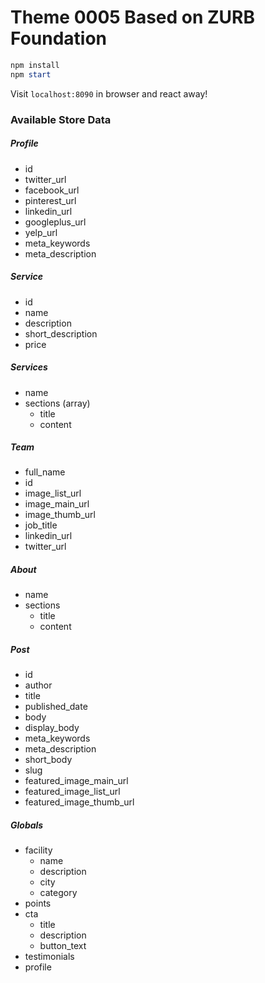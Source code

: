 # Theme 0005 Based on ZURB Foundation

```powershell
npm install
npm start
```

Visit `localhost:8090` in browser and react away!

### Available Store Data

##### Profile

  * id
  * twitter_url
  * facebook_url
  * pinterest_url
  * linkedin_url
  * googleplus_url
  * yelp_url
  * meta_keywords
  * meta_description

##### Service

  * id
  * name
  * description
  * short_description
  * price

##### Services

  * name
  * sections (array)
    * title
    * content

##### Team

  * full_name
  * id
  * image_list_url
  * image_main_url
  * image_thumb_url
  * job_title
  * linkedin_url
  * twitter_url

##### About

  * name
  * sections
    * title
    * content

##### Post

  * id
  * author
  * title
  * published_date
  * body
  * display_body
  * meta_keywords
  * meta_description
  * short_body
  * slug
  * featured_image_main_url
  * featured_image_list_url
  * featured_image_thumb_url

##### Globals

  * facility
    * name
    * description
    * city
    * category
  * points
  * cta
    * title
    * description
    * button_text
  * testimonials
  * profile
